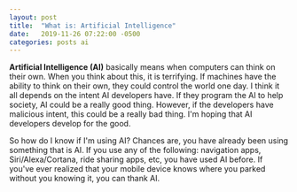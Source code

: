 ```yaml
---
layout: post
title:  "What is: Artificial Intelligence"
date:   2019-11-26 07:22:00 -0500
categories: posts ai
---
```

**Artificial Intelligence (AI)** basically means when computers can think on their own.
When you think about this, it is terrifying. If machines have the ability to think on
their own, they could control the world one day. I think it all depends on the intent
AI developers have. If they program the AI to help society, AI could be a really good
thing. However, if the developers have malicious intent, this could be a really bad thing.
I'm hoping that AI developers develop for the good.

So how do I know if I'm using AI? Chances are, you have already been using something that
is AI. If you use any of the following: navigation apps, Siri/Alexa/Cortana, ride sharing
apps, etc, you have used AI before. If you've ever realized that your mobile device knows
where you parked without you knowing it, you can thank AI.
